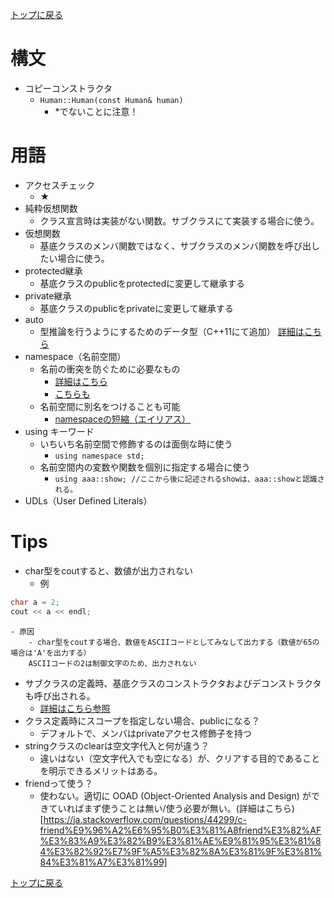 [トップに戻る](../index.md)

# 構文
- コピーコンストラクタ
	- `Human::Human(const Human& human) `
		- *でないことに注意！

# 用語
- アクセスチェック
	- ★
- 純粋仮想関数
	- クラス宣言時は実装がない関数。サブクラスにて実装する場合に使う。
- 仮想関数
	- 基底クラスのメンバ関数ではなく、サブクラスのメンバ関数を呼び出したい場合に使う。
- protected継承
	- 基底クラスのpublicをprotectedに変更して継承する
- private継承
	- 基底クラスのpublicをprivateに変更して継承する
- auto
	- 型推論を行うようにするためのデータ型（C++11にて追加）
	[詳細はこちら](https://uchan.hateblo.jp/entry/2019/02/22/105622)
- namespace（名前空間）
	- 名前の衝突を防ぐために必要なもの
		- [詳細はこちら](https://qiita.com/_EnumHack/items/430da105a541f9ecd774)
		- [こちらも](http://wisdom.sakura.ne.jp/programming/cpp/cpp38.html)
	- 名前空間に別名をつけることも可能
		- [namespaceの短縮（エイリアス）](https://qiita.com/_EnumHack/items/430da105a541f9ecd774)
- using キーワード
	- いちいち名前空間で修飾するのは面倒な時に使う
		- `using namespace std;`
	- 名前空間内の変数や関数を個別に指定する場合に使う
		- `using aaa::show; //ここから後に記述されるshowは、aaa::showと認識される。`
- UDLs（User Defined Literals）

# Tips
- char型をcoutすると、数値が出力されない
	- 例
``` c++
char a = 2;
cout << a << endl;
```
	- 原因
		- char型をcoutする場合、数値をASCIIコードとしてみなして出力する（数値が65の場合は'A'を出力する）
		ASCIIコードの2は制御文字のため、出力されない
- サブクラスの定義時、基底クラスのコンストラクタおよびデコンストラクタも呼び出される。
	- [詳細はこちら参照](https://yttm-work.jp/lang/cpp/cpp_0006.html#head_line_04)
- クラス定義時にスコープを指定しない場合、publicになる？
	- デフォルトで、メンバはprivateアクセス修飾子を持つ
- stringクラスのclearは空文字代入と何が違う？
	- 違いはない（空文字代入でも空になる）が、クリアする目的であることを明示できるメリットはある。
- friendって使う？
	- 使わない。適切に OOAD (Object-Oriented Analysis and Design) ができていればまず使うことは無い/使う必要が無い。(詳細はこちら)[https://ja.stackoverflow.com/questions/44299/c-friend%E9%96%A2%E6%95%B0%E3%81%A8friend%E3%82%AF%E3%83%A9%E3%82%B9%E3%81%AE%E9%81%95%E3%81%84%E3%82%92%E7%9F%A5%E3%82%8A%E3%81%9F%E3%81%84%E3%81%A7%E3%81%99]

[トップに戻る](../index.md)
